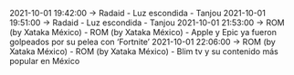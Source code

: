 2021-10-01 19:42:00 -> Radaid - Luz escondida - Tanjou
2021-10-01 19:51:00 -> Radaid - Luz escondida - Tanjou
2021-10-01 21:53:00 -> ROM (by Xataka México) - ROM (by Xataka México) - Apple y Epic ya fueron golpeados por su pelea con ‘Fortnite’
2021-10-01 22:06:00 -> ROM (by Xataka México) - ROM (by Xataka México) - Blim tv y su contenido más popular en México
